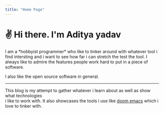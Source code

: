 ```yaml
---
title: "Home Page"
---
```


<h1>✌ Hi there. I'm Aditya yadav</h1>
I am a *hobbyist programmer* who like to tinker around with whatever tool i find intersting  
and i want to see how far i can stretch the test the tool.  
I always like to admire the features people work hard to put in a piece of software.  

I also like the open source software in general.  

--- 

This blog is my attempt to gather whatever i learn about as well as show what technologies  
i like to work with.
It also showcases the tools i use like [doom emacs](https://github.com/doomemacs/doomemacs) which i love to tinker with.
